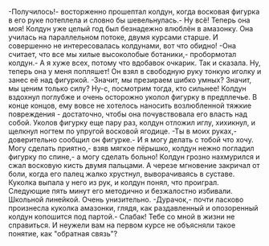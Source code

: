   -Получилось!- восторженно прошептал колдун, когда восковая фигурка в его руке потеплела и словно бы шевельнулась.- Ну всё! Теперь она моя!
Колдун уже целый год был безнадежно влюблён в амазонку. Она училась на параллельном потоке, двумя курсами старше. И совершенно не интересовалась колдунами, вот что обидно!
-Она считает, что все мы хилые высоколобые ботаники,- пробормотал колдун.- А я хуже всех, потому что вдобавок очкарик. Так и сказала. Ну, теперь она у меня попляшет!
Он взял в свободную руку тонкую иголку и занес её над фигуркой.
-Значит, мы презираем шибко умных? Значит, мы ценим только силу? Ну-с, посмотрим тогда, кто сильнее!
Колдун вздохнул поглубже и очень осторожно уколол фигурку в предплечье. В конце концов, ему вовсе не хотелось наносить возлюбленной тяжкие повреждения - достаточно, чтобы она почувствовала его власть над собой.
Уколов фигурку еще пару раз, колдун отложил иглу, хихикнул, и щелкнул ногтем по упругой восковой ягодице.
-Ты в моих руках,- доверительно сообщил он фигурке.- И я могу делать с тобой что хочу. Могу сделать приятно,- взяв мягкое пёрышко, колдун нежно погладил фигурку по спине,- а могу сделать больно!
Колдун грозно нахмурился и сжал восковую кисть двумя пальцами. А черезе мгновение закричал от боли, когда его палец жалко хрустнул, выворачиваясь в суставе. Куколка выпала у него из рук, и колдун понял, что проиграл. Следующие пять минут его методично и безжалостно избивали. Школьной линейкой. Очень унизительно.
-Дурачок,- почти ласково произнесла куколка амазонки, глядя, как раздавленный и опозоренный колдун копошится под партой.- Слабак! Тебе со мной в жизни не справиться. И неужели вам на первом курсе не объясняли такое понятие, как "обратная связь"?    